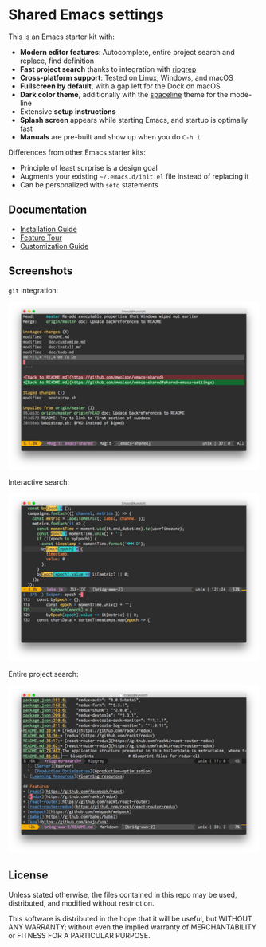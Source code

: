 Shared Emacs settings
=====================

This is an Emacs starter kit with:

- **Modern editor features**: Autocomplete, entire project search and replace, find definition
- **Fast project search** thanks to integration with [ripgrep](https://github.com/BurntSushi/ripgrep)
- **Cross-platform support**: Tested on Linux, Windows, and macOS
- **Fullscreen by default**, with a gap left for the Dock on macOS
- **Dark color theme**, additionally with the [spaceline](https://github.com/TheBB/spaceline) theme for the mode-line
- Extensive **setup instructions**
- **Splash screen** appears while starting Emacs, and startup is optimally fast
- **Manuals** are pre-built and show up when you do `C-h i`

Differences from other Emacs starter kits:

- Principle of least surprise is a design goal
- Augments your existing `~/.emacs.d/init.el` file instead of replacing it
- Can be personalized with `setq` statements

Documentation
-------------

* [Installation Guide](doc/install.md#installing-emacs)
* [Feature Tour](doc/tips.md#emacs-feature-tour)
* [Customization Guide](doc/customize.md#customizing-emacs)

Screenshots
-----------

`git` integration:

![Magit Screenshot](img/magit.png?raw=true)

Interactive search:

![Magit Screenshot](img/swiper.png?raw=true)

Entire project search:

![Magit Screenshot](img/ripgrep.png?raw=true)

License
-------

Unless stated otherwise, the files contained in this repo may be used, distributed, and modified without restriction.

This software is distributed in the hope that it will be useful, but WITHOUT ANY WARRANTY; without even the implied
warranty of MERCHANTABILITY or FITNESS FOR A PARTICULAR PURPOSE.
